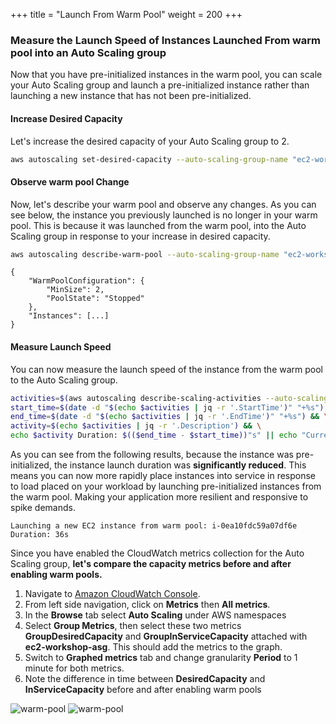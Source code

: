 +++
title = "Launch From Warm Pool"
weight = 200
+++

### Measure the Launch Speed of Instances Launched From warm pool into an Auto Scaling group

Now that you have pre-initialized instances in the warm pool, you can scale your Auto Scaling group and launch a pre-initialized instance rather than launching a new instance that has not been pre-initialized.

#### Increase Desired Capacity

Let's increase the desired capacity of your Auto Scaling group to 2.

```bash
aws autoscaling set-desired-capacity --auto-scaling-group-name "ec2-workshop-asg" --desired-capacity 2
```

#### Observe warm pool Change

Now, let's describe your warm pool and observe any changes. As you can see below, the instance you previously launched is no longer in your warm pool. This is because it was launched from the warm pool, into the Auto Scaling group in response to your increase in desired capacity.

```bash
aws autoscaling describe-warm-pool --auto-scaling-group-name "ec2-workshop-asg"
```

```
{
    "WarmPoolConfiguration": {
        "MinSize": 2,
        "PoolState": "Stopped"
    },
    "Instances": [...]
}
```

#### Measure Launch Speed

You can now measure the launch speed of the instance from the warm pool to the Auto Scaling group.

```bash
activities=$(aws autoscaling describe-scaling-activities --auto-scaling-group-name "ec2-workshop-asg" | jq -r '.Activities[0]') && \
start_time=$(date -d "$(echo $activities | jq -r '.StartTime')" "+%s") && \
end_time=$(date -d "$(echo $activities | jq -r '.EndTime')" "+%s") && \
activity=$(echo $activities | jq -r '.Description') && \
echo $activity Duration: $(($end_time - $start_time))"s" || echo "Current activity is still in progress.."
```

As you can see from the following results, because the instance was pre-initialized, the instance launch duration was **significantly reduced**. This means you can now more rapidly place instances into service in response to load placed on your workload by launching pre-initialized instances from the warm pool. Making your application more resilient and responsive to spike demands.

```
Launching a new EC2 instance from warm pool: i-0ea10fdc59a07df6e Duration: 36s
```

Since you have enabled the CloudWatch metrics collection for the Auto Scaling group, **let's compare the capacity metrics before and after enabling warm pools.**

1. Navigate to [Amazon CloudWatch Console](https://console.aws.amazon.com/cloudwatch).
2. From left side navigation, click on **Metrics** then **All metrics**.
3. In the **Browse** tab select **Auto Scaling** under AWS namespaces
4. Select **Group Metrics**, then select these two metrics **GroupDesiredCapacity** and **GroupInServiceCapacity** attached with **ec2-workshop-asg**. This should add the metrics to the graph.
5. Switch to **Graphed metrics** tab and change granularity **Period** to 1 minute for both metrics.
6. Note the difference in time between **DesiredCapacity** and **InServiceCapacity** before and after enabling warm pools

![warm-pool](/images/efficient-and-resilient-ec2-auto-scaling/warm-pool-before.png)
![warm-pool](/images/efficient-and-resilient-ec2-auto-scaling/warm-pool-after.png)